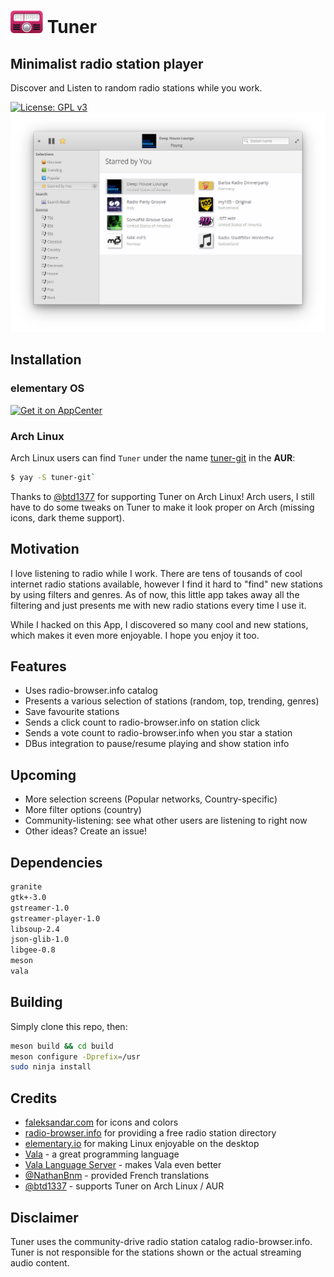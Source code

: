 # ![icon](docs/logo_01.png) Tuner

## Minimalist radio station player
Discover and Listen to random radio stations while you work.

[![License: GPL v3](https://img.shields.io/badge/License-GPL%20v3-blue.svg)](http://www.gnu.org/licenses/gpl-3.0)
![Screenshot 01](docs/screen_09.png?raw=true)

## Installation

### elementary OS
[![Get it on AppCenter](https://appcenter.elementary.io/badge.svg)](https://appcenter.elementary.io/com.github.louis77.tuner)

### Arch Linux
Arch Linux users can find `Tuner` under the name [tuner-git](https://aur.archlinux.org/packages/tuner-git/) in the **AUR**:

```sh
$ yay -S tuner-git`
```
Thanks to [@btd1377](https://github.com/btd1337) for supporting Tuner on Arch Linux!
Arch users, I still have to do some tweaks on Tuner to make it look proper on Arch (missing icons, dark theme support).


## Motivation

I love listening to radio while I work. There are tens of tousands of cool internet radio stations available, however I find it hard to "find" new stations by using filters and genres. As of now, this little app takes away all the filtering and just presents me with new radio stations every time I use it.

While I hacked on this App, I discovered so many cool and new stations, which makes it even more enjoyable. I hope you enjoy it too.

## Features

- Uses radio-browser.info catalog
- Presents a various selection of stations (random, top, trending, genres)
- Save favourite stations 
- Sends a click count to radio-browser.info on station click
- Sends a vote count to radio-browser.info when you star a station
- DBus integration to pause/resume playing and show station info

## Upcoming

- More selection screens (Popular networks, Country-specific)
- More filter options (country)
- Community-listening: see what other users are listening to right now
- Other ideas? Create an issue!

## Dependencies

```bash
granite
gtk+-3.0
gstreamer-1.0
gstreamer-player-1.0
libsoup-2.4
json-glib-1.0
libgee-0.8
meson
vala
```

## Building

Simply clone this repo, then:

```bash
meson build && cd build
meson configure -Dprefix=/usr
sudo ninja install
```

## Credits

- [faleksandar.com](https://faleksandar.com/) for icons and colors
- [radio-browser.info](http://www.radio-browser.info) for providing a free radio station directory
- [elementary.io](https://elementary.io) for making Linux enjoyable on the desktop
- [Vala](https://wiki.gnome.org/Projects/Vala) - a great programming language
- [Vala Language Server](https://github.com/benwaffle/vala-language-server) - makes Vala even better
- [@NathanBnm](https://github.com/NathanBnm) - provided French translations
- [@btd1337](https://github.com/btd1337) - supports Tuner on Arch Linux / AUR

## Disclaimer

Tuner uses the community-drive radio station catalog radio-browser.info. Tuner
is not responsible for the stations shown or the actual streaming audio content.

